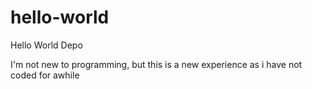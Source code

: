 # hello-world
Hello World Depo

I'm not new to programming, but this is a new experience as i have not coded for awhile
